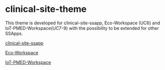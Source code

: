# clinical-site-theme
This theme is developed for clinical-site-ssapp, Eco-Workspace (UC6) and IoT-PMED-Workspace(UC7-9) with the possibility to be extended for other SSApps.

[clinical-site-ssapp](https://github.com/PharmaLedger-IMI/clinical-site-ssapp)

[Eco-Workspace](https://github.com/PharmaLedger-IMI/eco-workspace)

[IoT-PMED-Workspace](https://github.com/PharmaLedger-IMI/iot-pmed-workspace)
